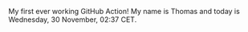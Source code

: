 My first ever working GitHub Action!
My name is Thomas and today is Wednesday, 30 November, 02:37 CET. 
